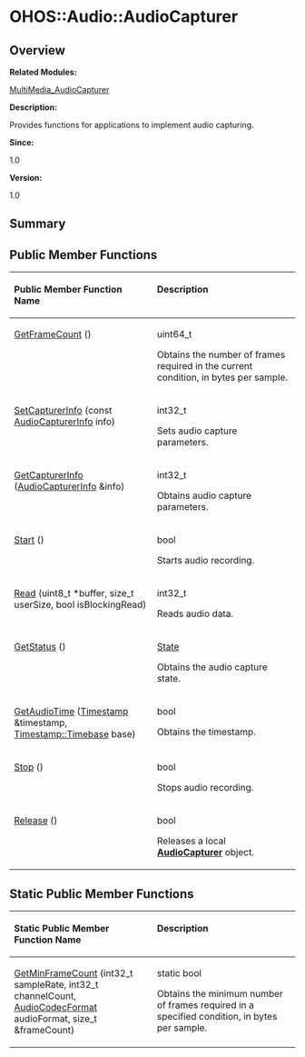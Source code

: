 # OHOS::Audio::AudioCapturer<a name="ZH-CN_TOPIC_0000001054718137"></a>

## **Overview**<a name="section1640871111093532"></a>

**Related Modules:**

[MultiMedia\_AudioCapturer](MultiMedia_AudioCapturer.md)

**Description:**

Provides functions for applications to implement audio capturing. 

**Since:**

1.0

**Version:**

1.0

## **Summary**<a name="section2010061002093532"></a>

## Public Member Functions<a name="pub-methods"></a>

<a name="table390100090093532"></a>
<table><thead align="left"><tr id="row1594023007093532"><th class="cellrowborder" valign="top" width="50%" id="mcps1.1.3.1.1"><p id="p1088320394093532"><a name="p1088320394093532"></a><a name="p1088320394093532"></a>Public Member Function Name</p>
</th>
<th class="cellrowborder" valign="top" width="50%" id="mcps1.1.3.1.2"><p id="p1649320134093532"><a name="p1649320134093532"></a><a name="p1649320134093532"></a>Description</p>
</th>
</tr>
</thead>
<tbody><tr id="row1451840568093532"><td class="cellrowborder" valign="top" width="50%" headers="mcps1.1.3.1.1 "><p id="p1856972126093532"><a name="p1856972126093532"></a><a name="p1856972126093532"></a><a href="MultiMedia_AudioCapturer.md#gaf603a793bb5e97f000b11f57fa944ce1">GetFrameCount</a> ()</p>
</td>
<td class="cellrowborder" valign="top" width="50%" headers="mcps1.1.3.1.2 "><p id="p1355784710093532"><a name="p1355784710093532"></a><a name="p1355784710093532"></a>uint64_t&nbsp;</p>
<p id="p287061157093532"><a name="p287061157093532"></a><a name="p287061157093532"></a>Obtains the number of frames required in the current condition, in bytes per sample. </p>
</td>
</tr>
<tr id="row435500575093532"><td class="cellrowborder" valign="top" width="50%" headers="mcps1.1.3.1.1 "><p id="p126025003093532"><a name="p126025003093532"></a><a name="p126025003093532"></a><a href="MultiMedia_AudioCapturer.md#gae2cf055c840ece71e22cb64c98c68a19">SetCapturerInfo</a> (const <a href="OHOS-Audio-AudioCapturerInfo.md">AudioCapturerInfo</a> info)</p>
</td>
<td class="cellrowborder" valign="top" width="50%" headers="mcps1.1.3.1.2 "><p id="p1465033936093532"><a name="p1465033936093532"></a><a name="p1465033936093532"></a>int32_t&nbsp;</p>
<p id="p248690569093532"><a name="p248690569093532"></a><a name="p248690569093532"></a>Sets audio capture parameters. </p>
</td>
</tr>
<tr id="row2019071026093532"><td class="cellrowborder" valign="top" width="50%" headers="mcps1.1.3.1.1 "><p id="p111654477093532"><a name="p111654477093532"></a><a name="p111654477093532"></a><a href="MultiMedia_AudioCapturer.md#ga3921932035bfa99f7e7d8d0241344fca">GetCapturerInfo</a> (<a href="OHOS-Audio-AudioCapturerInfo.md">AudioCapturerInfo</a> &amp;info)</p>
</td>
<td class="cellrowborder" valign="top" width="50%" headers="mcps1.1.3.1.2 "><p id="p781843846093532"><a name="p781843846093532"></a><a name="p781843846093532"></a>int32_t&nbsp;</p>
<p id="p508304369093532"><a name="p508304369093532"></a><a name="p508304369093532"></a>Obtains audio capture parameters. </p>
</td>
</tr>
<tr id="row1171447850093532"><td class="cellrowborder" valign="top" width="50%" headers="mcps1.1.3.1.1 "><p id="p613031383093532"><a name="p613031383093532"></a><a name="p613031383093532"></a><a href="MultiMedia_AudioCapturer.md#gac3391374f9a180d84aa5bd19236743a1">Start</a> ()</p>
</td>
<td class="cellrowborder" valign="top" width="50%" headers="mcps1.1.3.1.2 "><p id="p756624617093532"><a name="p756624617093532"></a><a name="p756624617093532"></a>bool&nbsp;</p>
<p id="p1531710869093532"><a name="p1531710869093532"></a><a name="p1531710869093532"></a>Starts audio recording. </p>
</td>
</tr>
<tr id="row966355974093532"><td class="cellrowborder" valign="top" width="50%" headers="mcps1.1.3.1.1 "><p id="p1746537899093532"><a name="p1746537899093532"></a><a name="p1746537899093532"></a><a href="MultiMedia_AudioCapturer.md#ga75bccf0f21f7d9adc5e580f40abfc7d2">Read</a> (uint8_t *buffer, size_t userSize, bool isBlockingRead)</p>
</td>
<td class="cellrowborder" valign="top" width="50%" headers="mcps1.1.3.1.2 "><p id="p594324914093532"><a name="p594324914093532"></a><a name="p594324914093532"></a>int32_t&nbsp;</p>
<p id="p915257357093532"><a name="p915257357093532"></a><a name="p915257357093532"></a>Reads audio data. </p>
</td>
</tr>
<tr id="row331783573093532"><td class="cellrowborder" valign="top" width="50%" headers="mcps1.1.3.1.1 "><p id="p45328072093532"><a name="p45328072093532"></a><a name="p45328072093532"></a><a href="MultiMedia_AudioCapturer.md#gaf022f9b98b1776799e86b689f7544a5e">GetStatus</a> ()</p>
</td>
<td class="cellrowborder" valign="top" width="50%" headers="mcps1.1.3.1.2 "><p id="p1890526844093532"><a name="p1890526844093532"></a><a name="p1890526844093532"></a><a href="MultiMedia_AudioCapturer.md#ga3d8d6798a2346e57e241d16da673d508">State</a>&nbsp;</p>
<p id="p415683920093532"><a name="p415683920093532"></a><a name="p415683920093532"></a>Obtains the audio capture state. </p>
</td>
</tr>
<tr id="row2063312818093532"><td class="cellrowborder" valign="top" width="50%" headers="mcps1.1.3.1.1 "><p id="p1493778380093532"><a name="p1493778380093532"></a><a name="p1493778380093532"></a><a href="MultiMedia_AudioCapturer.md#gae24a95aeba747852373ef408bb9bab12">GetAudioTime</a> (<a href="OHOS-Audio-Timestamp.md">Timestamp</a> &amp;timestamp, <a href="MultiMedia_AudioCapturer.md#gacdafb362a7da91799fa96163bca2a619">Timestamp::Timebase</a> base)</p>
</td>
<td class="cellrowborder" valign="top" width="50%" headers="mcps1.1.3.1.2 "><p id="p1974217739093532"><a name="p1974217739093532"></a><a name="p1974217739093532"></a>bool&nbsp;</p>
<p id="p1518237424093532"><a name="p1518237424093532"></a><a name="p1518237424093532"></a>Obtains the timestamp. </p>
</td>
</tr>
<tr id="row1246851032093532"><td class="cellrowborder" valign="top" width="50%" headers="mcps1.1.3.1.1 "><p id="p697776535093532"><a name="p697776535093532"></a><a name="p697776535093532"></a><a href="MultiMedia_AudioCapturer.md#ga498a8a4d0a2c09418944eab7728bdc7b">Stop</a> ()</p>
</td>
<td class="cellrowborder" valign="top" width="50%" headers="mcps1.1.3.1.2 "><p id="p81767798093532"><a name="p81767798093532"></a><a name="p81767798093532"></a>bool&nbsp;</p>
<p id="p1633089292093532"><a name="p1633089292093532"></a><a name="p1633089292093532"></a>Stops audio recording. </p>
</td>
</tr>
<tr id="row1376430365093532"><td class="cellrowborder" valign="top" width="50%" headers="mcps1.1.3.1.1 "><p id="p1999831239093532"><a name="p1999831239093532"></a><a name="p1999831239093532"></a><a href="MultiMedia_AudioCapturer.md#gad68b60d6ca82d096cbfa0f4205f2ae9e">Release</a> ()</p>
</td>
<td class="cellrowborder" valign="top" width="50%" headers="mcps1.1.3.1.2 "><p id="p1782303644093532"><a name="p1782303644093532"></a><a name="p1782303644093532"></a>bool&nbsp;</p>
<p id="p1204076104093532"><a name="p1204076104093532"></a><a name="p1204076104093532"></a>Releases a local <strong id="b1377757873093532"><a name="b1377757873093532"></a><a name="b1377757873093532"></a><a href="OHOS-Audio-AudioCapturer.md">AudioCapturer</a></strong> object. </p>
</td>
</tr>
</tbody>
</table>

## Static Public Member Functions<a name="pub-static-methods"></a>

<a name="table488239525093532"></a>
<table><thead align="left"><tr id="row1168708634093532"><th class="cellrowborder" valign="top" width="50%" id="mcps1.1.3.1.1"><p id="p1503500001093532"><a name="p1503500001093532"></a><a name="p1503500001093532"></a>Static Public Member Function Name</p>
</th>
<th class="cellrowborder" valign="top" width="50%" id="mcps1.1.3.1.2"><p id="p2019443720093532"><a name="p2019443720093532"></a><a name="p2019443720093532"></a>Description</p>
</th>
</tr>
</thead>
<tbody><tr id="row1717388323093532"><td class="cellrowborder" valign="top" width="50%" headers="mcps1.1.3.1.1 "><p id="p785451538093532"><a name="p785451538093532"></a><a name="p785451538093532"></a><a href="MultiMedia_AudioCapturer.md#gac3f12dec86f94438758ba1a6ff6ed7da">GetMinFrameCount</a> (int32_t sampleRate, int32_t channelCount, <a href="MultiMedia_MediaCommon.md#gaa4ea6f314644ed287e0704be26c768b7">AudioCodecFormat</a> audioFormat, size_t &amp;frameCount)</p>
</td>
<td class="cellrowborder" valign="top" width="50%" headers="mcps1.1.3.1.2 "><p id="p1106275006093532"><a name="p1106275006093532"></a><a name="p1106275006093532"></a>static bool&nbsp;</p>
<p id="p26217740093532"><a name="p26217740093532"></a><a name="p26217740093532"></a>Obtains the minimum number of frames required in a specified condition, in bytes per sample. </p>
</td>
</tr>
</tbody>
</table>

